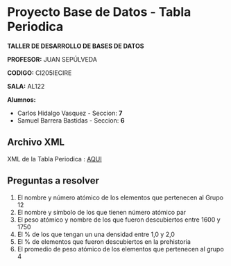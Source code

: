 # Proyecto Base de Datos - Tabla Periodica

**TALLER DE DESARROLLO DE BASES DE DATOS**

**PROFESOR:** JUAN SEPÚLVEDA

**CODIGO:** CI205IECIRE

**SALA:** AL122

**Alumnos:**

* Carlos Hidalgo Vasquez - Seccion: **7**
* Samuel Barrera Bastidas - Seccion: **6**

## Archivo XML

XML de la Tabla Periodica : [AQUI](https://github.com/silverfox78/TablaPeriodica_XmlDTD/blob/master/tabla.xml)


## Preguntas a resolver

1. El nombre y número atómico de los elementos que pertenecen al Grupo 12 
2. El nombre y símbolo de los que tienen número atómico par 
3. El peso atómico y nombre de los que fueron descubiertos entre 1600 y 1750 
4. El % de los que tengan un una densidad entre 1,0 y 2,0 
5. El % de elementos que fueron descubiertos en la prehistoria 
6. El promedio de peso atómico de los elementos que pertenecen al grupo 4 